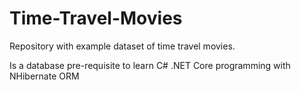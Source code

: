 # Time-Travel-Movies
Repository with example dataset of time travel movies.

Is a database pre-requisite to learn C# .NET Core programming with NHibernate ORM

